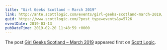 ```yaml
---
title: "Girl Geeks Scotland – March 2019"
link: http://ante.scottlogic.com/events/girl-geeks-scotland-march-2019/
guid: https://www.scottlogic.com/?post_type=events&p=5726
eventDate: 2019-03-13
pubDateTime: 2019-02-20 11:48:59 +0000
---
```


<p>The post <a rel="nofollow" href="http://ante.scottlogic.com/events/girl-geeks-scotland-march-2019/">Girl Geeks Scotland &#8211; March 2019</a> appeared first on <a rel="nofollow" href="http://ante.scottlogic.com">Scott Logic</a>.</p>